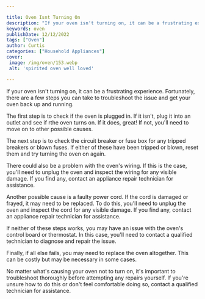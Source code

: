 ```yaml
---

title: Oven Isnt Turning On
description: "If your oven isn't turning on, it can be a frustrating experience. Fortunately, there are a few steps you can take to troubleshoot...scroll on and keep learning"
keywords: oven
publishDate: 12/12/2022
tags: ["Oven"]
author: Curtis
categories: ["Household Appliances"]
cover: 
 image: /img/oven/153.webp
 alt: 'spirited oven well loved'

---
```


If your oven isn't turning on, it can be a frustrating experience. Fortunately, there are a few steps you can take to troubleshoot the issue and get your oven back up and running. 

The first step is to check if the oven is plugged in. If it isn't, plug it into an outlet and see if rthe oven turns on. If it does, great! If not, you'll need to move on to other possible causes. 

The next step is to check the circuit breaker or fuse box for any tripped breakers or blown fuses. If either of these have been tripped or blown, reset them and try turning the oven on again. 

There could also be a problem with the oven's wiring. If this is the case, you'll need to unplug the oven and inspect the wiring for any visible damage. If you find any, contact an appliance repair technician for assistance. 

Another possible cause is a faulty power cord. If the cord is damaged or frayed, it may need to be replaced. To do this, you'll need to unplug the oven and inspect the cord for any visible damage. If you find any, contact an appliance repair technician for assistance. 

If neither of these steps works, you may have an issue with the oven's control board or thermostat. In this case, you'll need to contact a qualified technician to diagnose and repair the issue. 

Finally, if all else fails, you may need to replace the oven altogether. This can be costly but may be necessary in some cases. 

No matter what's causing your oven not to turn on, it's important to troubleshoot thoroughly before attempting any repairs yourself. If you're unsure how to do this or don't feel comfortable doing so, contact a qualified technician for assistance.
